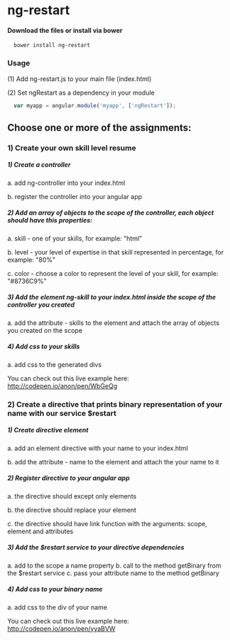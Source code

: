 ng-restart
==========

#### Download the files or install via bower

```shell
  bower install ng-restart
```

### Usage

(1) Add ng-restart.js to your main file (index.html)

(2) Set ngRestart as a dependency in your module

 ```javascript
   var myapp = angular.module('myapp', ['ngRestart']);
 ```

## Choose one or more of the assignments:

### 1) Create your own skill level resume

##### 1) Create a controller

   a. add ng-controller into your index.html

   b. register the controller into your angular app
   
##### 2) Add an array of objects to the scope of the controller, each object should have this properties:

   a. skill - one of your skills, for example: "html"

   b. level - your level of expertise in that skill represented in percentage, for example: "80%"

   c. color - choose a color to represent the level of your skill, for example: "#8736C9%"

##### 3) Add the element ng-skill to your index.html inside the scope of the controller you created

   a. add the attribute - skills to the element and attach the array of objects you created on the scope

   
##### 4) Add css to your skills

  a. add css to the generated divs

You can check out this live example here: http://codepen.io/anon/pen/WbGeQg


### 2) Create a directive that prints binary representation of your name with our service $restart

##### 1) Create directive element

   a. add an element directive with your name to your index.html

   b. add the attribute - name to the element and attach the your name to it

##### 2) Register directive to your angular app

   a. the directive should except only elements

   b. the directive should replace your element

   c. the directive should have link function with the arguments: scope, element and attributes

##### 3) Add the $restart service to your directive dependencies

   a.  add to the scope a name property
   b.  call to the method getBinary from the $restart service
   c.  pass your attribute name to the method getBinary


##### 4) Add css to your binary name

  a. add css to the div of your name

You can check out this live example here: http://codepen.io/anon/pen/yyaBVW

   
